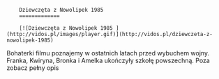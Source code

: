 
        Dziewczęta z Nowolipek 1985 
        =============
        
        [![Dziewczęta z Nowolipek 1985 ](http://vidos.pl/images/player.gif)](http://vidos.pl/dziewczeta-z-nowolipek-1985)
        
        
 Bohaterki filmu poznajemy w ostatnich latach przed wybuchem wojny. Franka, Kwiryna, Bronka i Amelka ukończyły szkołę powszechną. Poza zobacz pełny opis
    